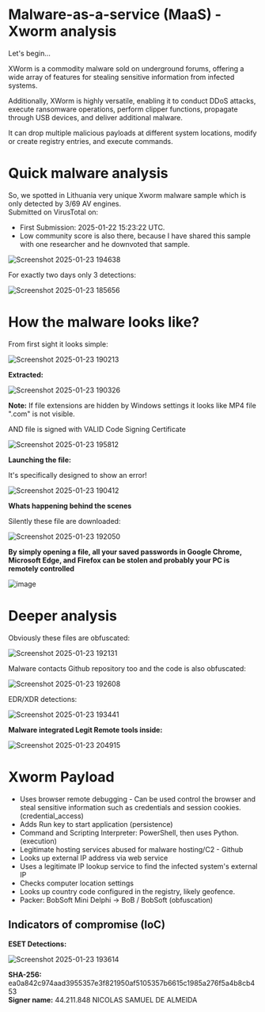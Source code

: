 # Malware-as-a-service (MaaS) - Xworm analysis

Let's begin...

XWorm is a commodity malware sold on underground forums, offering a wide array of features for stealing sensitive information from infected systems.    

Additionally, XWorm is highly versatile, enabling it to conduct DDoS attacks, execute ransomware operations, perform clipper functions, propagate through USB devices, and deliver additional malware.    

It can drop multiple malicious payloads at different system locations, modify or create registry entries, and execute commands.      

# Quick malware analysis    
So, we spotted in Lithuania very unique Xworm malware sample which is only detected by 3/69 AV engines.    
Submitted on VirusTotal on:
- First Submission: 2025-01-22 15:23:22 UTC.    
- Low community score is also there, because I have shared this sample with one researcher and he downvoted that sample.
  
![Screenshot 2025-01-23 194638](https://github.com/user-attachments/assets/f46a70ab-42eb-4a68-9dde-c0ae8d3aeb57)    

For exactly two days only 3 detections:    

![Screenshot 2025-01-23 185656](https://github.com/user-attachments/assets/2b6c3b98-8bf8-43bd-b0bc-f9f5c964e804)

# How the malware looks like?

From first sight it looks simple:    

![Screenshot 2025-01-23 190213](https://github.com/user-attachments/assets/2b28ad1c-250a-40b2-92aa-ee4f5d62ea1a)    

__Extracted:__     

![Screenshot 2025-01-23 190326](https://github.com/user-attachments/assets/7faca27a-5771-478e-8e6c-a3e8be790dd6)    

__Note:__ If file extensions are hidden by Windows settings it looks like MP4 file ".com" is not visible.

AND file is signed with VALID Code Signing Certificate    

![Screenshot 2025-01-23 195812](https://github.com/user-attachments/assets/7ce07072-f318-41b0-9a75-27869552c0a2)    


__Launching the file:__    

It's specifically designed to show an error!

![Screenshot 2025-01-23 190412](https://github.com/user-attachments/assets/1d2c0631-1a88-4beb-80ea-3f1513d5ae0c)    

__Whats happening behind the scenes__    

Silently these file are downloaded:    

![Screenshot 2025-01-23 192050](https://github.com/user-attachments/assets/807146fb-7773-4e54-9b60-e3cbc081ced7)

__By simply opening a file, all your saved passwords in Google Chrome, Microsoft Edge, and Firefox can be stolen and probably your PC is remotely controlled__   

![image](https://github.com/user-attachments/assets/7798bcc1-f02d-4d67-a735-726aba432b56)


# Deeper analysis    

Obviously these files are obfuscated:    

![Screenshot 2025-01-23 192131](https://github.com/user-attachments/assets/0f0cfa5c-0ffb-4801-8033-ada5782f7fd5)    

Malware contacts Github repository too and the code is also obfuscated:    

![Screenshot 2025-01-23 192608](https://github.com/user-attachments/assets/ffb24a20-d733-4a6b-9a89-0e50203a5e32)    

EDR/XDR detections:    

![Screenshot 2025-01-23 193441](https://github.com/user-attachments/assets/9501b340-6498-4339-bf18-400b852cac1c)    

__Malware integrated Legit Remote tools inside:__    

![Screenshot 2025-01-23 204915](https://github.com/user-attachments/assets/4a7a04e1-648c-4c22-83dc-41c1e575e23a)    

# Xworm Payload
 
- Uses browser remote debugging - Can be used control the browser and steal sensitive information such as credentials and session cookies. (credential_access)      
- Adds Run key to start application (persistence)    
- Command and Scripting Interpreter: PowerShell, then uses Python. (execution)    
- Legitimate hosting services abused for malware hosting/C2 - Github    
- Looks up external IP address via web service    
- Uses a legitimate IP lookup service to find the infected system's external IP    
- Checks computer location settings    
- Looks up country code configured in the registry, likely geofence.    
- Packer: BobSoft Mini Delphi -> BoB / BobSoft (obfuscation)

## Indicators of compromise (IoC)    
__ESET Detections:__    

![Screenshot 2025-01-23 193614](https://github.com/user-attachments/assets/910aac08-2c18-4a19-b240-a15654d556cb)      

__SHA-256:__ ea0a842c974aad3955357e3f821950af5105357b6615c1985a276f5a4b8cb453    
__Signer name:__ 44.211.848 NICOLAS SAMUEL DE ALMEIDA    



